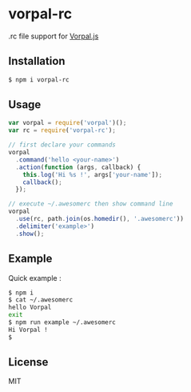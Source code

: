 vorpal-rc
=========

.rc file support for [Vorpal.js](http://vorpal.js.org/)

## Installation
```bash
$ npm i vorpal-rc
```

## Usage
```javascript
var vorpal = require('vorpal')();
var rc = require('vorpal-rc');

// first declare your commands
vorpal
  .command('hello <your-name>')
  .action(function (args, callback) {
    this.log('Hi %s !', args['your-name']);
    callback();
  });

// execute ~/.awesomerc then show command line
vorpal
  .use(rc, path.join(os.homedir(), '.awesomerc'))
  .delimiter('example>')
  .show();
```

## Example

Quick example :
```bash
$ npm i
$ cat ~/.awesomerc
hello Vorpal
exit
$ npm run example ~/.awesomerc
Hi Vorpal !
$
```

## License
MIT

